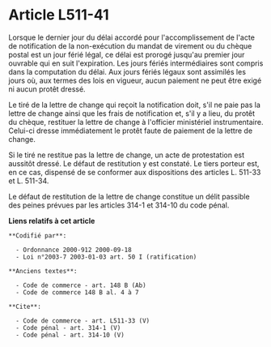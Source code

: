 # Article L511-41

Lorsque le dernier jour du délai accordé pour l'accomplissement de l'acte de notification de la non-exécution du mandat de
virement ou du chèque postal est un jour férié légal, ce délai est prorogé jusqu'au premier jour ouvrable qui en suit
l'expiration. Les jours fériés intermédiaires sont compris dans la computation du délai. Aux jours fériés légaux sont
assimilés les jours où, aux termes des lois en vigueur, aucun paiement ne peut être exigé ni aucun protêt dressé. 

Le tiré de la lettre de change qui reçoit la notification doit, s'il ne paie pas la lettre de change ainsi que les frais de
notification et, s'il y a lieu, du protêt du chèque, restituer la lettre de change à l'officier ministériel instrumentaire.
Celui-ci dresse immédiatement le protêt faute de paiement de la lettre de change. 

Si le tiré ne restitue pas la lettre de change, un acte de protestation est aussitôt dressé. Le défaut de restitution y est
constaté. Le tiers porteur est, en ce cas, dispensé de se conformer aux dispositions des articles L. 511-33 et L. 511-34. 

Le défaut de restitution de la lettre de change constitue un délit passible des peines prévues par les articles 314-1 et
314-10 du code pénal.

**Liens relatifs à cet article**

	**Codifié par**:

	  - Ordonnance 2000-912 2000-09-18
	  - Loi n°2003-7 2003-01-03 art. 50 I (ratification)

	**Anciens textes**:

	  - Code de commerce - art. 148 B (Ab)
	  - Code de commerce 148 B al. 4 à 7

	**Cite**:

	  - Code de commerce - art. L511-33 (V)
	  - Code pénal - art. 314-1 (V)
	  - Code pénal - art. 314-10 (V)
